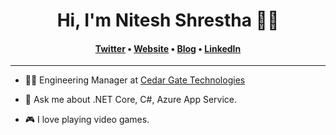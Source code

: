 <h1 align='center'> Hi, I'm Nitesh Shrestha 👨‍💻 </h1>
<h4 align="center"><a href="https://twitter.com/RipleyWopr">Twitter</a> &bull; <a href="https://niteshrestha.com.np">Website</a> &bull; <a href="https://blog.niteshrestha.com.np">Blog</a> &bull; <a href="https://www.linkedin.com/in/niteshrestha/">LinkedIn</a></h4>

---

- 👨‍💻 Engineering Manager at [Cedar Gate Technologies](https://www.cedargate.com/)

- 💬 Ask me about .NET Core, C#, Azure App Service.

- 🎮 I love playing video games.
